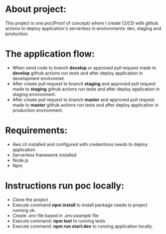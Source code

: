 About project:
===============

This project is one poc(Proof of concept) where I create CI/CD with github actions to deploy application's serverless in environments: dev, staging and production.

The application flow:
======================

- When send code to branch **develop** or approved pull request made to **develop** github actions run tests and after deploy application in development environmet.
- After create pull request to branch **staging** and approved pull request made to **staging** github actions run tests and after deploy application in staging environment.
- After create pull request to branch **master** and approved pull request made to **master** github actions run tests and after deploy application in production environment.

Requirements:
==============

- Aws cli installed and configured with credentions needs to deploy application
- Serverless framework installed
- Node.js
- Npm

Instructions run poc locally:
=============================

- Clone the project
- Execute command **npm install** to install package needs to project running ok.
- Create *.env* file based in *.env.example* file
- Execute command: **npm test** to running tests
- Execute command: **npm run start:dev** to running application locally.